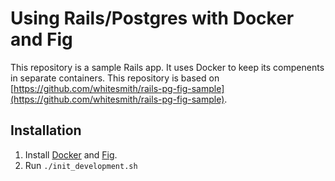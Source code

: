 # Using Rails/Postgres with Docker and Fig

This repository is a sample Rails app. It uses Docker to keep its compenents in separate containers.
This repository is based on [https://github.com/whitesmith/rails-pg-fig-sample](https://github.com/whitesmith/rails-pg-fig-sample).

## Installation


1. Install [Docker](https://www.docker.com/) and [Fig](http://www.fig.sh).
1. Run `./init_development.sh`

